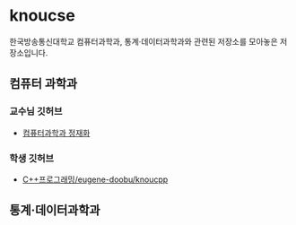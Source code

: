 # knoucse
한국방송통신대학교 컴퓨터과학과, 통계·데이터과학과와 관련된 저장소를 모아놓은 저장소입니다.

## 컴퓨터 과학과

### 교수님 깃허브
- [컴퓨터과학과 정재화](https://github.com/jaehwachung)

### 학생 깃허브
- [C++프로그래밍/eugene-doobu/knoucpp](https://github.com/eugene-doobu/knoucpp)

## 통계·데이터과학과
